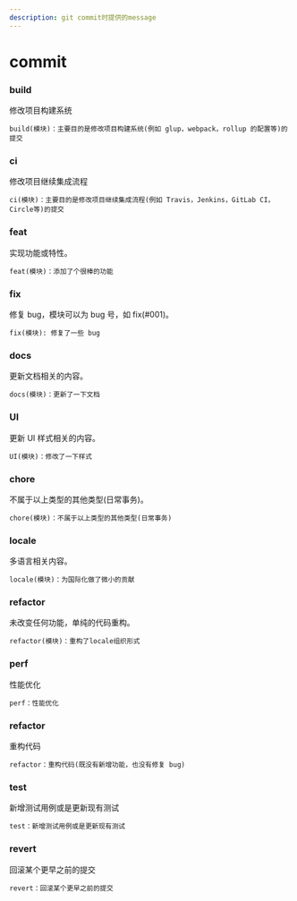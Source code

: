 ```yaml
---
description: git commit时提供的message
---
```


# commit

### build

修改项目构建系统

```
build(模块)：主要目的是修改项目构建系统(例如 glup，webpack，rollup 的配置等)的提交
```

### ci

修改项目继续集成流程

```
ci(模块)：主要目的是修改项目继续集成流程(例如 Travis，Jenkins，GitLab CI，Circle等)的提交
```

### feat

实现功能或特性。

```
feat(模块)：添加了个很棒的功能
```

### fix

修复 bug，模块可以为 bug 号，如 fix(#001)。

```
fix(模块): 修复了一些 bug
```

### docs

更新文档相关的内容。

```
docs(模块)：更新了一下文档
```

### UI

更新 UI 样式相关的内容。

```
UI(模块)：修改了一下样式
```

### chore

不属于以上类型的其他类型(日常事务)。

```
chore(模块)：不属于以上类型的其他类型(日常事务)
```

### locale

多语言相关内容。

```
locale(模块)：为国际化做了微小的贡献
```

### refactor

未改变任何功能，单纯的代码重构。

```
refactor(模块)：重构了locale组织形式
```

### perf

性能优化

```
perf：性能优化
```

### refactor

重构代码

```
refactor：重构代码(既没有新增功能，也没有修复 bug)
```

### test

新增测试用例或是更新现有测试

```
test：新增测试用例或是更新现有测试
```

### revert

回滚某个更早之前的提交

```
revert：回滚某个更早之前的提交
```
